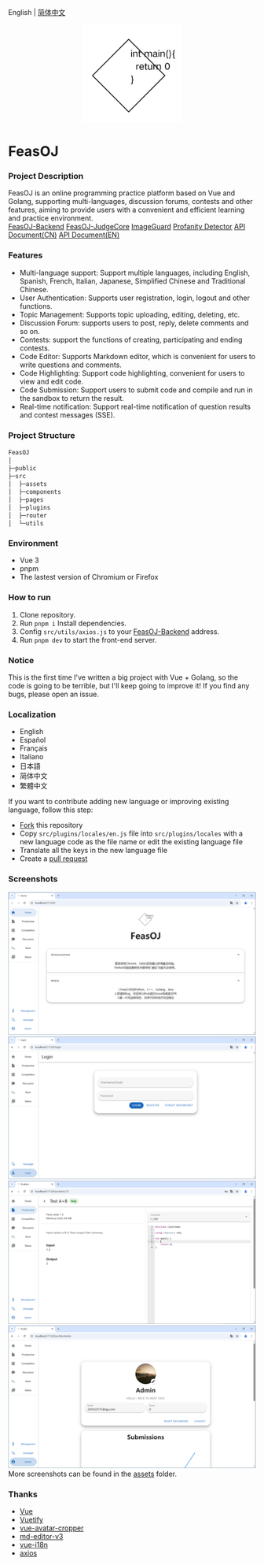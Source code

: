 English | [简体中文](README_CN.md)
<p align="center">
    <a href="https://github.com/ClaretWheel1481/FeasOJ">
        <img src="public/logo.png" height="200"/>
    </a>
</p>

# FeasOJ
### Project Description
FeasOJ is an online programming practice platform based on Vue and Golang, supporting multi-languages, discussion forums, contests and other features, aiming to provide users with a convenient and efficient learning and practice environment.
<br>
[FeasOJ-Backend](https://github.com/ClaretWheel1481/FeasOJ-Backend)
[FeasOJ-JudgeCore](https://github.com/ClaretWheel1481/FeasOJ-JudgeCore)
[ImageGuard](https://github.com/ClaretWheel1481/ImageGuard)
[Profanity Detector](https://github.com/ClaretWheel1481/ProfanityDetector)
[API Document(CN)](https://claret-feasoj.apifox.cn)
[API Document(EN)](https://claret-feasoj.apifox.cn/en/)

### Features
- Multi-language support: Support multiple languages, including English, Spanish, French, Italian, Japanese, Simplified Chinese and Traditional Chinese.
- User Authentication: Supports user registration, login, logout and other functions.
- Topic Management: Supports topic uploading, editing, deleting, etc.
- Discussion Forum: supports users to post, reply, delete comments and so on.
- Contests: support the functions of creating, participating and ending contests.
- Code Editor: Supports Markdown editor, which is convenient for users to write questions and comments.
- Code Highlighting: Support code highlighting, convenient for users to view and edit code.
- Code Submission: Support users to submit code and compile and run in the sandbox to return the result.
- Real-time notification: Support real-time notification of question results and contest messages (SSE).

### Project Structure
```
FeasOJ
│ 
├─public
├─src
│  ├─assets
│  ├─components
│  ├─pages
│  ├─plugins
│  ├─router
│  └─utils
```

### Environment
- Vue 3
- pnpm
- The lastest version of Chromium or Firefox

### How to run
1. Clone repository.
2. Run `pnpm i` Install dependencies.
3. Config `src/utils/axios.js` to your [FeasOJ-Backend](https://github.com/ClaretWheel1481/FeasOJ-Backend) address.
4. Run `pnpm dev` to start the front-end server.

### Notice
This is the first time I've written a big project with Vue + Golang, so the code is going to be terrible, but I'll keep going to improve it!
If you find any bugs, please open an issue.

### Localization
- English
- Español
- Français
- Italiano
- 日本語
- 简体中文
- 繁體中文

If you want to contribute adding new language or improving existing language, follow this step:
- [Fork](https://github.com/ClaretWheel1481/FeasOJ/fork) this repository
- Copy `src/plugins/locales/en.js` file into `src/plugins/locales` with a new language code as the file name or edit the existing language file
- Translate all the keys in the new language file
- Create a [pull request](https://github.com/ClaretWheel1481/FeasOJ/pulls)

### Screenshots
![Main](/assets/Main.png)
![Login](/assets/Login.png)
![Problem](/assets/Problem.png)
![Profile](/assets/Profile.png)
More screenshots can be found in the [assets](/assets) folder.

### Thanks
- [Vue](https://github.com/vuejs/vue)
- [Vuetify](https://github.com/vuetifyjs/vuetify)
- [vue-avatar-cropper](https://github.com/overtrue/vue-avatar-cropper)
- [md-editor-v3](https://github.com/imzbf/md-editor-v3)
- [vue-i18n](https://github.com/intlify/vue-i18n)
- [axios](https://github.com/axios/axios)
